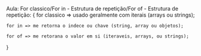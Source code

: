 Aula: For classico/For in - Estrutura de repetição/For of - Estrutura de repetição: {
    for classico => usado geralmente com iterais (arrays ou strings);

    for in => me retorna o indece ou chave (string, array ou objetos);

    for of => me retorana o valor em si (iteraveis, arrays, ou strings);
}
